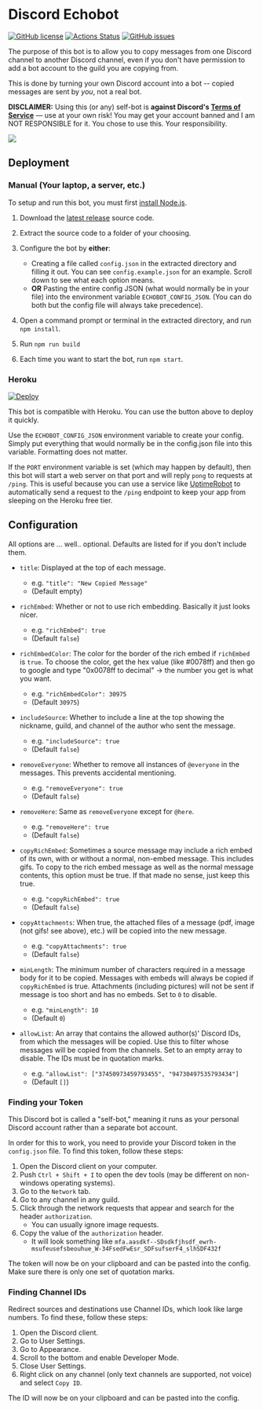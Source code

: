 # Discord Echobot
[![GitHub license](https://img.shields.io/github/license/MitchTalmadge/discord-echobot)](https://github.com/MitchTalmadge/discord-echobot/blob/master/LICENSE.md)
[![Actions Status](https://github.com/MitchTalmadge/discord-echobot/workflows/CI/badge.svg)](https://github.com/MitchTalmadge/discord-echobot/actions)
[![GitHub issues](https://img.shields.io/github/issues/MitchTalmadge/discord-echobot)](https://github.com/MitchTalmadge/discord-echobot/issues)

The purpose of this bot is to allow you to copy messages from one Discord channel to another Discord channel, even if you don't have permission to add a bot account to the guild you are copying from.

This is done by turning your own Discord account into a bot -- copied messages are sent by _you_, not a real bot.

**DISCLAIMER:** Using this (or any) self-bot is **against Discord's [Terms of Service](https://discordapp.com/terms)** — use at your own risk! You may get your account banned and I am NOT RESPONSIBLE for it. You chose to use this. Your responsibility.

![](https://i.imgur.com/A6Y6pBh.png)

## Deployment
### Manual (Your laptop, a server, etc.)

To setup and run this bot, you must first [install Node.js](https://nodejs.org/en/).

1. Download the [latest release](https://github.com/MitchTalmadge/discord-echobot/releases/latest) source code.
2. Extract the source code to a folder of your choosing.
3. Configure the bot by **either**:
    - Creating a file called `config.json` in the extracted directory and filling it out. You can see `config.example.json` for an example. Scroll down to see what each option means.
    - **OR** Pasting the entire config JSON (what would normally be in your file) into the environment variable `ECHOBOT_CONFIG_JSON`. (You can do both but the config file will always take precedence).
      
4. Open a command prompt or terminal in the extracted directory, and run `npm install`.
5. Run `npm run build`
6. Each time you want to start the bot, run `npm start`.

### Heroku

[![Deploy](https://www.herokucdn.com/deploy/button.svg)](https://heroku.com/deploy?template=https://github.com/MitchTalmadge/discord-echobot/tree/master)

This bot is compatible with Heroku. You can use the button above to deploy it quickly. 

Use the `ECHOBOT_CONFIG_JSON` environment variable to create your config. Simply put everything that would normally be in the config.json file into this variable. Formatting does not matter.

If the `PORT` environment variable is set (which may happen by default), then this bot will start a web server on that port and will reply `pong` to requests at `/ping`. This is useful because you can use a service like [UptimeRobot](https://uptimerobot.com/) to automatically send a request to the `/ping` endpoint to keep your app from sleeping on the Heroku free tier.

## Configuration

All options are ... well.. optional. Defaults are listed for if you don't include them.

* `title`: Displayed at the top of each message.
  * e.g. ```"title": "New Copied Message"```
  * (Default empty)

* `richEmbed`: Whether or not to use rich embedding. Basically it just looks nicer.
  * e.g. ```"richEmbed": true```
  * (Default `false`)

* `richEmbedColor`: The color for the border of the rich embed if `richEmbed` is `true`. To choose the color, get the hex value (like #0078ff) and then go to google and type "0x0078ff to decimal" -> the number you get is what you want.
  * e.g. ```"richEmbedColor": 30975```
  * (Default `30975`)

* `includeSource`: Whether to include a line at the top showing the nickname, guild, and channel of the author who sent the message.
  * e.g. ```"includeSource": true```
  * (Default `false`)

* `removeEveryone`: Whether to remove all instances of `@everyone` in the messages. This prevents accidental mentioning.
  * e.g. ```"removeEveryone": true```
  * (Default `false`)

* `removeHere`: Same as `removeEveryone` except for `@here`.
  * e.g. ```"removeHere": true```
  * (Default `false`)

* `copyRichEmbed`: Sometimes a source message may include a rich embed of its own, with or without a normal, non-embed message. This includes gifs. To copy to the rich embed message as well as the normal message contents, this option must be true. If that made no sense, just keep this true.
  * e.g. ```"copyRichEmbed": true```
  * (Default `false`)

* `copyAttachments`: When true, the attached files of a message (pdf, image (not gifs! see above), etc.) will be copied into the new message.
  * e.g. ```"copyAttachments": true```
  * (Default `false`)

* `minLength`: The minimum number of characters required in a message body for it to be copied. Messages with embeds will always be copied if `copyRichEmbed` is true. Attachments (including pictures) will not be sent if message is too short and has no embeds. Set to `0` to disable.
  * e.g. ```"minLength": 10```
  * (Default `0`)

* `allowList`: An array that contains the allowed author(s)' Discord IDs, from which the messages will be copied. Use this to filter whose messages will be copied from the channels. Set to an empty array to disable. The IDs must be in quotation marks.
  * e.g. ```"allowList": ["37450973459793455", "94730497535793434"]```
  * (Default `[]`)

### Finding your Token

This Discord bot is called a "self-bot," meaning it runs as your personal Discord account rather than a separate bot account.

In order for this to work, you need to provide your Discord token in the `config.json` file. To find this token, follow these steps:

1. Open the Discord client on your computer.
2. Push `Ctrl + Shift + I` to open the dev tools (may be different on non-windows operating systems).
3. Go to the `Network` tab.
4. Go to any channel in any guild.
5. Click through the network requests that appear and search for the header `authorization`. 
    - You can usually ignore image requests.
6. Copy the value of the `authorization` header.
    - It will look something like `mfa.aasdkf--SDsdkfjhsdf_ewrh-msufeusefsbeouhue_W-34FsedFwEsr_SDFsufserF4_slhSDF432f`

The token will now be on your clipboard and can be pasted into the config. Make sure there is only one set of quotation marks.

### Finding Channel IDs

Redirect sources and destinations use Channel IDs, which look like large numbers. To find these, follow these steps:

1. Open the Discord client.
2. Go to User Settings.
3. Go to Appearance.
4. Scroll to the bottom and enable Developer Mode.
5. Close User Settings.
6. Right click on any channel (only text channels are supported, not voice) and select `Copy ID`.

The ID will now be on your clipboard and can be pasted into the config.
